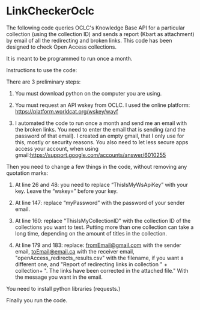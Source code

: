 # LinkCheckerOclc

The following code queries OCLC's Knowledge Base API for a particular collection (using the collection ID) and sends a report (Kbart as attachment) by email of all the redirecting and broken links.
This code has been designed to check Open Access collections.

It is meant to be programmed to run once a month.

Instructions to use the code:

There are 3 preliminary steps:
1.	You must download python on the computer you are using.

2.	You must request an API wskey from OCLC. I used the online platform: https://platform.worldcat.org/wskey/wayf 

3.	I automated the code to run once a month and send me an email with the broken links. You need to enter the email that is sending      (and the password of that email). I created an empty gmail, that I only use for this, mostly or security reasons. You also need to      let less secure apps access your account, when using gmail:https://support.google.com/accounts/answer/6010255 


Then you need to change a few things in the code, without removing any quotation marks:
1.	At line 26 and 48: you need to replace “ThisIsMyWsApiKey” with your key. Leave the “wskey=” before your key.

2.	At line 147: replace “myPassword” with the password of your sender email.

3.	At line 160: replace "ThisIsMyCollectionID" with the collection ID of the collections you want to test. Putting more than one collection can take a long time, depending on the amount of titles in the collection.

4.	At line 179 and 183: replace: fromEmail@gmail.com with the sender email, toEmail@email.ca with the receiver email, "openAccess_redirects_results.csv" with the filename, if you want a different one, and "Report of redirecting links in collection " + collection+ ". The links have been corrected in the attached file." With the message you want in the email.

You need to install python libraries (requests.)

Finally you run the code.
